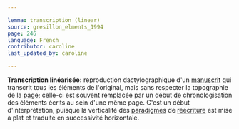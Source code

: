 ```yaml
---

lemma: transcription (linear)
source: gresillon_elments_1994
page: 246
language: French
contributor: caroline
last_updated_by: caroline

---
```


**Transcription linéarisée:** reproduction dactylographique d'un [manuscrit](manuscript.html) qui transcrit tous les éléments de l'original, mais sans respecter la topographie de la [page](page.html); celle-ci est souvent remplacée par un début de chronologisation des éléments écrits au sein d'une même page. C'est un début d'interprétation, puisque la verticalité des [paradigmes](patadigm.html) de [réécriture](rewriting.html) est mise à plat et traduite en successivité horizontale.
